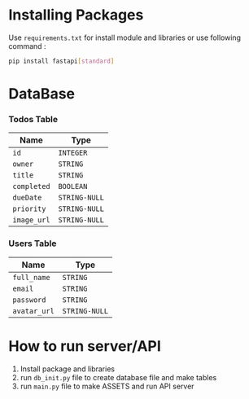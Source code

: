 # Installing Packages

Use `requirements.txt` for install module and libraries or use following command :

```bash
pip install fastapi[standard]
```

# DataBase
### Todos Table

| Name | Type |
| -------- | ------- |
| `id` | `INTEGER` |
| `owner` | `STRING` |
| `title`  | `STRING` |
| `completed` | `BOOLEAN` |
| `dueDate` | `STRING-NULL` |
| `priority` | `STRING-NULL` |
| `image_url` | `STRING-NULL` |

### Users Table

| Name | Type |
| -------- | ------- |
| `full_name` | `STRING` |
| `email`  | `STRING` |
| `password` | `STRING` |
| `avatar_url` | `STRING-NULL` |

# How to run server/API
1. Install package and libraries 
2. run `db_init.py` file to create database file and make tables
3. run `main.py` file to make ASSETS and run API server 
